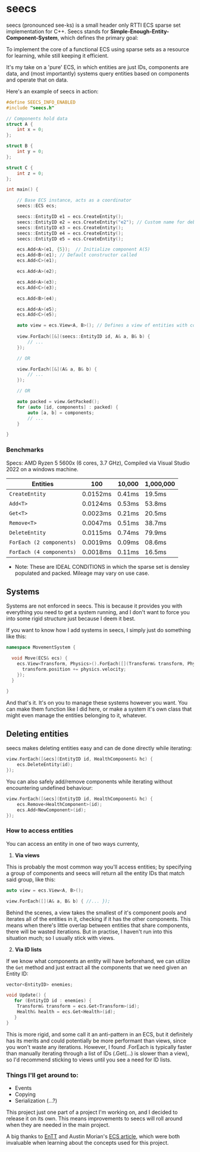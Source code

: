 # seecs

seecs (pronounced see-ks) is a small header only RTTI ECS sparse set implementation for C++. Seecs stands for **Simple-Enough-Entity-Component-System**, which defines the primary goal:

To implement the core of a functional ECS using sparse sets as a resource for learning, while still keeping it efficient.

It's my take on a 'pure' ECS, in which entities are just IDs, components are data, and (most importantly) systems query entities based on components and operate that on data.

Here's an example of seecs in action:
```cpp
#define SEECS_INFO_ENABLED
#include "seecs.h"

// Components hold data
struct A {
	int x = 0;
};

struct B {
	int y = 0;
};

struct C {
	int z = 0;
};

int main() {

	// Base ECS instance, acts as a coordinator
	seecs::ECS ecs;

	seecs::EntityID e1 = ecs.CreateEntity();
	seecs::EntityID e2 = ecs.CreateEntity("e2"); // Custom name for debugging
	seecs::EntityID e3 = ecs.CreateEntity();
	seecs::EntityID e4 = ecs.CreateEntity();
	seecs::EntityID e5 = ecs.CreateEntity();

	ecs.Add<A>(e1, {5});  // Initialize component A(5)
	ecs.Add<B>(e1); // Default constructor called
	ecs.Add<C>(e1);

	ecs.Add<A>(e2);

	ecs.Add<A>(e3);
	ecs.Add<C>(e3);

	ecs.Add<B>(e4);

	ecs.Add<A>(e5);
	ecs.Add<C>(e5);

	auto view = ecs.View<A, B>(); // Defines a view of entities with components A and B
	
	view.ForEach([&](seecs::EntityID id, A& a, B& b) {
		// ...
	});

	// OR

	view.ForEach([&](A& a, B& b) {
		// ...
	});

	// OR

	auto packed = view.GetPacked();
	for (auto [id, components] : packed) {
		auto [a, b] = components;
		// ...
	}

}
```

### Benchmarks

Specs: AMD Ryzen 5 5600x (6 cores, 3.7 GHz), Compiled via Visual Studio 2022 on a windows machine.


| Entities                 | 100      | 10,000 | 1,000,000 |
| --------                 | ---      | ------ | --------- |
| `CreateEntity`           | 0.0152ms | 0.41ms | 19.5ms    |
| `Add<T>`                 | 0.0124ms | 0.53ms | 53.8ms    |
| `Get<T>`                 | 0.0023ms | 0.21ms | 20.5ms    |
| `Remove<T>`              | 0.0047ms | 0.51ms | 38.7ms    |
| `DeleteEntity`           | 0.0115ms | 0.74ms | 79.9ms    |
| `ForEach (2 components)` | 0.0019ms | 0.09ms | 08.6ms    |
| `ForEach (4 components)` | 0.0018ms | 0.11ms | 16.5ms    |

- Note: These are IDEAL CONDITIONS in which the sparse set is densley populated and packed. Mileage may vary on use case.

## Systems

Systems are not enforced in seecs. This is because it provides you with everything you need to get a system running, and I don't want to force you into some rigid structure just because I deem it best.

If you want to know how I add systems in seecs, I simply just do something like this:
```cpp
namespace MovementSystem {

  void Move(ECS& ecs) {
    ecs.View<Transform, Physics>().ForEach([](Transform& transform, Physics& physics) {
      transform.position += physics.velocity;
    });
  }

}
```

And that's it. It's on you to manage these systems however you want. You can make them function like I did here, or make a system it's own class that might even manage the entities belonging to it, whatever.

## Deleting entities

seecs makes deleting entities easy and can de done directly while iterating:

```cpp
view.ForEach([&ecs](EntityID id, HealthComponent& hc) {
    ecs.DeleteEntity(id);
});
```

You can also safely add/remove components while iterating without encountering undefined behaviour:
```cpp
view.ForEach([&ecs](EntityID id, HealthComponent& hc) {
    ecs.Remove<HealthComponent>(id);
    ecs.Add<NewComponent>(id);
});

```

### How to access entities

You can access an entity in one of two ways currenty,

1) **Via views**

This is probably the most common way you'll access entities; by specifying a group of components and seecs will return all the entity IDs that match said group, like this:
```cpp
auto view = ecs.View<A, B>();

view.ForEach([](A& a, B& b) { //... });
```
Behind the scenes, a view takes the smallest of it's component pools and iterates all of the entities in it, checking if it has the other components.
This means when there's little overlap between entities that share components, there will be wasted iterations.
But in practise, I haven't run into this situation much; so I usually stick with views.


2) **Via ID lists**
   
If we know what components an entity will have beforehand, we can utilize the `Get` method and just extract all the components that we need given an Entity ID:
```cpp
vector<EntityID> enemies;

void Update() {
   for (EntityID id : enemies) {
	Transform& transform = ecs.Get<Transform>(id);
	Health& health = ecs.Get<Health>(id);
   }
}
```
This is more rigid, and some call it an anti-pattern in an ECS, but it definitely has its merits and could potentially be more performant than views, since you won't waste any iterations.
However, I found .ForEach is typically faster than manually iterating through a list of IDs (.Get<Component>(...) is slower than a view), so I'd recommend sticking to views until you see a need for ID lists.

### Things I'll get around to:

- Events
- Copying
- Serialization (...?)

This project just one part of a project I'm working on, and I decided to release it on its own. This means improvements to seecs will roll around when they are needed in the main project.

A big thanks to [EnTT](https://github.com/skypjack/entt) and Austin Morian's [ECS article](https://austinmorlan.com/posts/entity_component_system/), which were both invaluable when learning about the concepts used for this project.
